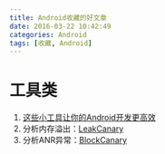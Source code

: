 ```yaml
---
title: Android收藏的好文章
date: 2016-03-22 10:42:49
categories: Android
tags: [收藏, Android]
---
```


# 工具类

1. [这些小工具让你的Android开发更高效](http://www.jianshu.com/p/a63700cb7720#rd)
2. 分析内存溢出：[LeakCanary](https://github.com/square/leakcanary)
3. 分析ANR异常：[BlockCanary](http://blog.zhaiyifan.cn/2016/01/16/BlockCanaryTransparentPerformanceMonitor/)
